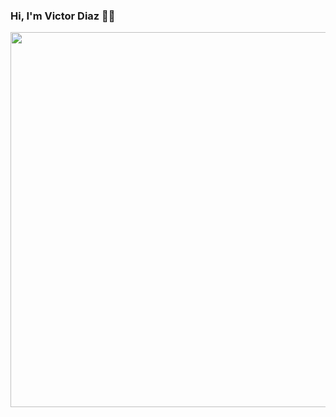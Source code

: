 ### Hi, I'm Victor Diaz 👋🏾

<div id="header" align="center">
      <img src="https://i.postimg.cc/1thY9nzV/Mi-Presentacion-2021.png" width="600" />
    </div>



<!--
**VMDiazL/VMDiazL** is a ✨ _special_ ✨ repository because its `README.md` (this file) appears on your GitHub profile.

Here are some ideas to get you started:

- 🔭 I’m currently working on ...
- 🌱 I’m currently learning ...
- 👯 I’m looking to collaborate on ...
- 🤔 I’m looking for help with ...
- 💬 Ask me about ...
- 📫 How to reach me: ...
- 😄 Pronouns: ...
- ⚡ Fun fact: ...
-->
